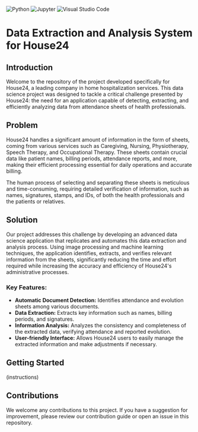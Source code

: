 ![Python](https://img.shields.io/badge/-Python-333333?style=flat&logo=python) ![Jupyter](https://img.shields.io/badge/-Jupyter-333333?style=flat&logo=jupyter) ![Visual Studio Code](https://img.shields.io/badge/-Visual%20Studio%20Code-333333?style=flat&logo=visual-studio-code&logoColor=007ACC)
  
# Data Extraction and Analysis System for House24

## Introduction

Welcome to the repository of the project developed specifically for House24, a leading company in home hospitalization services. This data science project was designed to tackle a critical challenge presented by House24: the need for an application capable of detecting, extracting, and efficiently analyzing data from attendance sheets of health professionals.

## Problem

House24 handles a significant amount of information in the form of sheets, coming from various services such as Caregiving, Nursing, Physiotherapy, Speech Therapy, and Occupational Therapy. These sheets contain crucial data like patient names, billing periods, attendance reports, and more, making their efficient processing essential for daily operations and accurate billing.

The human process of selecting and separating these sheets is meticulous and time-consuming, requiring detailed verification of information, such as names, signatures, stamps, and IDs, of both the health professionals and the patients or relatives.

## Solution

Our project addresses this challenge by developing an advanced data science application that replicates and automates this data extraction and analysis process. Using image processing and machine learning techniques, the application identifies, extracts, and verifies relevant information from the sheets, significantly reducing the time and effort required while increasing the accuracy and efficiency of House24's administrative processes.

### Key Features:

- **Automatic Document Detection:** Identifies attendance and evolution sheets among various documents.
- **Data Extraction:** Extracts key information such as names, billing periods, and signatures.
- **Information Analysis:** Analyzes the consistency and completeness of the extracted data, verifying attendance and reported evolution.
- **User-friendly Interface:** Allows House24 users to easily manage the extracted information and make adjustments if necessary.

## Getting Started

(instructions)

## Contributions

We welcome any contributions to this project. If you have a suggestion for improvement, please review our contribution guide or open an issue in this repository.
